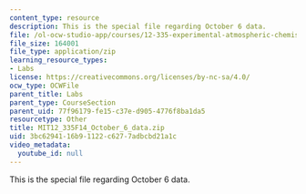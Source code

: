 ```yaml
---
content_type: resource
description: This is the special file regarding October 6 data.
file: /ol-ocw-studio-app/courses/12-335-experimental-atmospheric-chemistry-fall-2014/3bc6294116b91122c6277adbcbd21a1c_MIT12_335F14_October_6_data.zip
file_size: 164001
file_type: application/zip
learning_resource_types:
- Labs
license: https://creativecommons.org/licenses/by-nc-sa/4.0/
ocw_type: OCWFile
parent_title: Labs
parent_type: CourseSection
parent_uid: 77f96179-fe15-c37e-d905-4776f8ba1da5
resourcetype: Other
title: MIT12_335F14_October_6_data.zip
uid: 3bc62941-16b9-1122-c627-7adbcbd21a1c
video_metadata:
  youtube_id: null
---
```

This is the special file regarding October 6 data.
